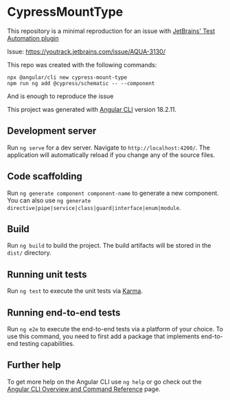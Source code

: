 # CypressMountType

This repository is a minimal reproduction for an issue with [JetBrains' Test Automation plugin](https://plugins.jetbrains.com/plugin/20175-test-automation)

Issue: https://youtrack.jetbrains.com/issue/AQUA-3130/

This repo was created with the following commands:

```shell
npx @angular/cli new cypress-mount-type
npm run ng add @cypress/schematic -- --component
```

And is enough to reproduce the issue

This project was generated with [Angular CLI](https://github.com/angular/angular-cli) version 18.2.11.

## Development server

Run `ng serve` for a dev server. Navigate to `http://localhost:4200/`. The application will automatically reload if you change any of the source files.

## Code scaffolding

Run `ng generate component component-name` to generate a new component. You can also use `ng generate directive|pipe|service|class|guard|interface|enum|module`.

## Build

Run `ng build` to build the project. The build artifacts will be stored in the `dist/` directory.

## Running unit tests

Run `ng test` to execute the unit tests via [Karma](https://karma-runner.github.io).

## Running end-to-end tests

Run `ng e2e` to execute the end-to-end tests via a platform of your choice. To use this command, you need to first add a package that implements end-to-end testing capabilities.

## Further help

To get more help on the Angular CLI use `ng help` or go check out the [Angular CLI Overview and Command Reference](https://angular.dev/tools/cli) page.
